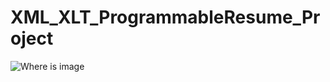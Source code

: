 # XML_XLT_ProgrammableResume_Project
<img src="https://github.com/RayNieva/XML_XLT_ProgrammableResume_Project/ezgif.com-gif-maker.gif" alt="Where is image"></p>


